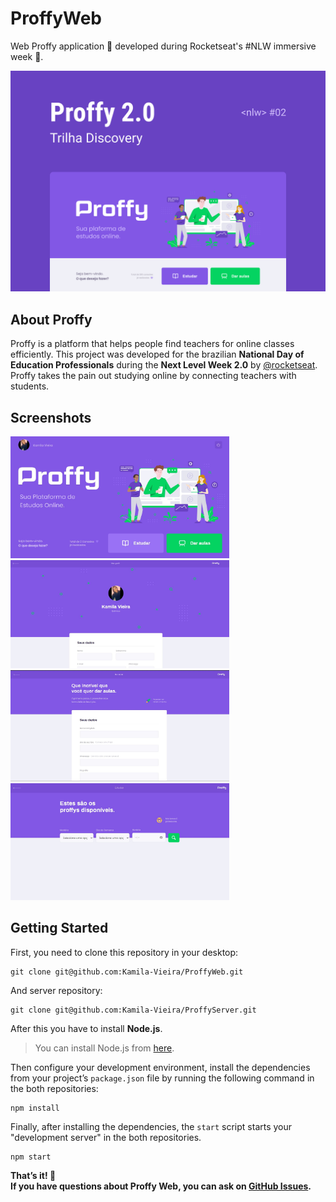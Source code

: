 # ProffyWeb

Web Proffy application 💜 developed during Rocketseat's #NLW immersive week :rocket:.

<img src="/src/assets/Screenshots/ProffyWeb2.0.png" alt="Proffy Banner"/>

## About Proffy

Proffy is a platform that helps people find teachers for online classes efficiently. This project was developed for the brazilian **National Day of Education Professionals** during the **Next Level Week 2.0** by [@rocketseat](https://github.com/rocketseat).
Proffy takes the pain out studying online by connecting teachers with students.

## Screenshots

<div>
  <img src="/src/assets/Screenshots/Landing.JPG" alt="Home" width="350"/>
  <img src="/src/assets/Screenshots/Perfil.JPG" alt="Perfil" width="350"/>
  <img src="/src/assets/Screenshots/DarAulas.JPG" alt="Dar Aulas" width="350"/>
  <img src="/src/assets/Screenshots/ProffyFilters.JPG" alt="Filtro" width="350"/>
</div>

## Getting Started

First, you need to clone this repository in your desktop:

```
git clone git@github.com:Kamila-Vieira/ProffyWeb.git
```
And server repository:
```
git clone git@github.com:Kamila-Vieira/ProffyServer.git
```
After this you have to install **Node.js**.

> You can install Node.js from [here](https://nodejs.org/en/).

Then configure your development environment, install the dependencies from your project’s ```package.json``` file by running the following command in the both repositories:
```
npm install
```
Finally, after installing the dependencies, the ```start``` script starts your "development server" in the both repositories.
```
npm start
```

**That’s it! 💜<br />
If you have questions about Proffy Web, you can ask on [GitHub Issues](https://github.com/Kamila-Vieira/ProffyWeb/pulls).**
